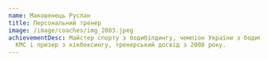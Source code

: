 ```yaml
---
name: Макошенець Руслан
title: Персональний тренер
image: /image/coaches/img_2083.jpeg
achievementDesc: Майстер спорту з бодибілдингу, чемпіон України з бодибілдингу,
  КМС і призер з кікбоксингу, тренерський досвід з 2008 року.
---
```

